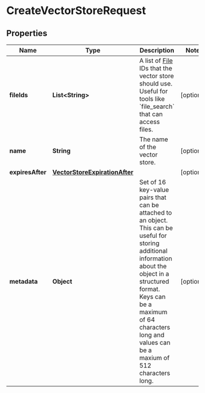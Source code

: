 

# CreateVectorStoreRequest


## Properties

| Name | Type | Description | Notes |
|------------ | ------------- | ------------- | -------------|
|**fileIds** | **List&lt;String&gt;** | A list of [File](/docs/api-reference/files) IDs that the vector store should use. Useful for tools like &#x60;file_search&#x60; that can access files. |  [optional] |
|**name** | **String** | The name of the vector store. |  [optional] |
|**expiresAfter** | [**VectorStoreExpirationAfter**](VectorStoreExpirationAfter.md) |  |  [optional] |
|**metadata** | **Object** | Set of 16 key-value pairs that can be attached to an object. This can be useful for storing additional information about the object in a structured format. Keys can be a maximum of 64 characters long and values can be a maxium of 512 characters long.  |  [optional] |



